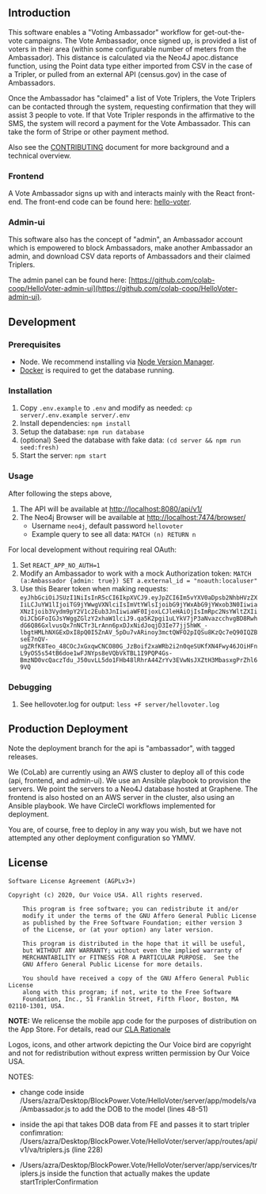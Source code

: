 ## Introduction

This software enables a "Voting Ambassador" workflow for get-out-the-vote campaigns. The Vote Ambassador, once signed up, is provided a list of voters in their area (within some configurable number of meters from the Ambassador). This distance is calculated via the Neo4J apoc.distance function, using the Point data type either imported from CSV in the case of a Tripler, or pulled from an external API (census.gov) in the case of Ambassadors.

Once the Ambassador has "claimed" a list of Vote Triplers, the Vote Triplers can be contacted through the system, requesting confirmation that they will assist 3 people to vote. If that Vote Tripler responds in the affirmative to the SMS, the system will record a payment for the Vote Ambassador. This can take the form of Stripe or other payment method.

Also see the [CONTRIBUTING](/CONTRIBUTING.md) document for more background and a technical overview.

### Frontend

A Vote Ambassador signs up with and interacts mainly with the React front-end. The front-end code can be found here: [hello-voter](https://github.com/colab-coop/hello-voter).

### Admin-ui

This software also has the concept of "admin", an Ambassador account which is empowered to block Ambassadors, make another Ambassador an admin, and download CSV data reports of Ambassadors and their claimed Triplers.

The admin panel can be found here: [https://github.com/colab-coop/HelloVoter-admin-ui](https://github.com/colab-coop/HelloVoter-admin-ui).

## Development

### Prerequisites

- Node. We recommend installing via [Node Version Manager](https://github.com/nvm-sh/nvm#installing-and-updating).
- [Docker](https://docs.docker.com/desktop/) is required to get the database running.

### Installation

1. Copy `.env.example` to `.env` and modify as needed: `cp server/.env.example server/.env`
1. Install dependencies: `npm install`
1. Setup the database: `npm run database`
1. (optional) Seed the database with fake data: `(cd server && npm run seed:fresh)`
1. Start the server: `npm start`

### Usage

After following the steps above,

1. The API will be available at <http://localhost:8080/api/v1/>
1. The Neo4j Browser will be available at <http://localhost:7474/browser/>
   - Username `neo4j`, default password `hellovoter`
   - Example query to see all data: `MATCH (n) RETURN n`

For local development without requiring real OAuth:

1. Set `REACT_APP_NO_AUTH=1`
1. Modify an Ambassador to work with a mock Authorization token: `MATCH (a:Ambassador {admin: true}) SET a.external_id = "noauth:localuser"`
1. Use this Bearer token when making requests: `eyJhbGciOiJSUzI1NiIsInR5cCI6IkpXVCJ9.eyJpZCI6Im5vYXV0aDpsb2NhbHVzZXIiLCJuYW1lIjoiTG9jYWwgVXNlciIsImVtYWlsIjoibG9jYWxAbG9jYWxob3N0IiwiaXNzIjoib3Vydm9pY2V1c2Eub3JnIiwiaWF0IjoxLCJleHAiOjIsImRpc2NsYWltZXIiOiJCbGFoIGJsYWggZGlzY2xhaW1lciJ9.qa5K2pgi1uLYkV7jP3aNvazcchvgBD8RwhdG6Q86GxlvusQx7nNCTr3LrAnn6pxDJxNidJoqjD3Ie77jj5hWK_-lbgtHMLhNXGExDxI8pQ0I5ZnAV_5pDu7vARinoy3mctQWFO2pIQSu8KzQc7eQ90IQZBseE7nQV-ugZRfK8Teo_48COcJxGxqwCNCO80G_JzBoif2xaWRb2i2n0qeSUKfXN4Fwy46JOiHFnL9yOS5s54tB6doe1wFJNYps8eVQbVkTBL1I9PQP4Gs-BmzND0vcQaczTdu_J50uvLL5do1FHb48lRhrA44ZrYv3EVwNsJXZtH3MbasxgPrZhl69VQ`

### Debugging

1. See hellovoter.log for output: `less +F server/hellovoter.log`

## Production Deployment

Note the deployment branch for the api is "ambassador", with tagged releases.

We (CoLab) are currently using an AWS cluster to deploy all of this code (api, frontend, and admin-ui). We use an Ansible playbook to provision the servers. We point the servers to a Neo4J database hosted at Graphene. The frontend is also hosted on an AWS server in the cluster, also using an Ansible playbook. We have CircleCI workflows implemented for deployment.

You are, of course, free to deploy in any way you wish, but we have not attempted any other deployment configuration so YMMV.

## License

    Software License Agreement (AGPLv3+)

    Copyright (c) 2020, Our Voice USA. All rights reserved.

        This program is free software; you can redistribute it and/or
        modify it under the terms of the GNU Affero General Public License
        as published by the Free Software Foundation; either version 3
        of the License, or (at your option) any later version.

        This program is distributed in the hope that it will be useful,
        but WITHOUT ANY WARRANTY; without even the implied warranty of
        MERCHANTABILITY or FITNESS FOR A PARTICULAR PURPOSE.  See the
        GNU Affero General Public License for more details.

        You should have received a copy of the GNU Affero General Public License
        along with this program; if not, write to the Free Software
        Foundation, Inc., 51 Franklin Street, Fifth Floor, Boston, MA 02110-1301, USA.

**NOTE:** We relicense the mobile app code for the purposes of distribution on the App Store. For details, read our [CLA Rationale](CLA-Rationale.md)

Logos, icons, and other artwork depicting the Our Voice bird are copyright and not for redistribution without express written permission by Our Voice USA.

NOTES:

<!-- To collect the info inside the DB -->

- change code inside /Users/azra/Desktop/BlockPower.Vote/HelloVoter/server/app/models/va/Ambassador.js to add the DOB to the model (lines 48-51)

- inside the api that takes DOB data from FE and passes it to start tripler confimration: /Users/azra/Desktop/BlockPower.Vote/HelloVoter/server/app/routes/api/v1/va/triplers.js (line 228)

- /Users/azra/Desktop/BlockPower.Vote/HelloVoter/server/app/services/triplers.js inside the function that actually makes the update startTriplerConfirmation

<!-- To store the info inside the CSV etc -->
